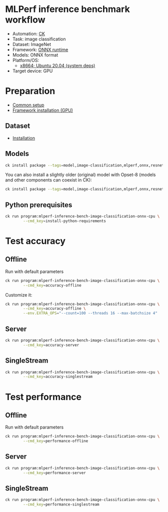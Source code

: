 # MLPerf inference benchmark workflow

* Automation: [CK](https://github.com/ctuning/ck)
* Task: image classification
* Dataset: ImageNet
* Framework: [ONNX runtime](https://github.com/microsoft/onnxruntime)
* Models: ONNX format
* Platform/OS: 
  * [x8664; Ubuntu 20.04 (system deps)](https://github.com/ctuning/ck/blob/master/docs/mlperf-automation/platform/x8664-ubuntu.md)
* Target device: GPU

# Preparation

* [Common setup](https://github.com/ctuning/ck/blob/master/docs/mlperf-automation/setup/common.md)
* [Framework installation (GPU)](https://github.com/ctuning/ck/blob/master/docs/mlperf-automation/setup/framework-onnx.md)

## Dataset

* [Installation](https://github.com/ctuning/ck/blob/master/docs/mlperf-automation/datasets/imagenet2012.md)

## Models

```bash
ck install package --tags=model,image-classification,mlperf,onnx,resnet50,v1.5-opset-11
```

You can also install a slightly older (original) model with Opset-8 (models and other components can coexist in CK):
```bash
ck install package --tags=model,image-classification,mlperf,onnx,resnet50,v1.5-opset-8
```

## Python prerequisites

```bash
ck run program:mlperf-inference-bench-image-classification-onnx-cpu \
        --cmd_key=install-python-requirements
```

# Test accuracy

## Offline

Run with default parameters
```bash
ck run program:mlperf-inference-bench-image-classification-onnx-cpu \
        --cmd_key=accuracy-offline
```

Customize it:
```bash
ck run program:mlperf-inference-bench-image-classification-onnx-cpu \
        --cmd_key=accuracy-offline \
        --env.EXTRA_OPS="--count=100 --threads 16 --max-batchsize 4"

```

## Server

```bash
ck run program:mlperf-inference-bench-image-classification-onnx-cpu \
        --cmd_key=accuracy-server
```

## SingleStream

```bash
ck run program:mlperf-inference-bench-image-classification-onnx-cpu \
        --cmd_key=accuracy-singlestream
```


# Test performance 


## Offline

Run with default parameters
```bash
ck run program:mlperf-inference-bench-image-classification-onnx-cpu \
        --cmd_key=performance-offline
```

## Server

```bash
ck run program:mlperf-inference-bench-image-classification-onnx-cpu \
        --cmd_key=performance-server
```

## SingleStream

```bash
ck run program:mlperf-inference-bench-image-classification-onnx-cpu \
        --cmd_key=performance-singlestream
```
